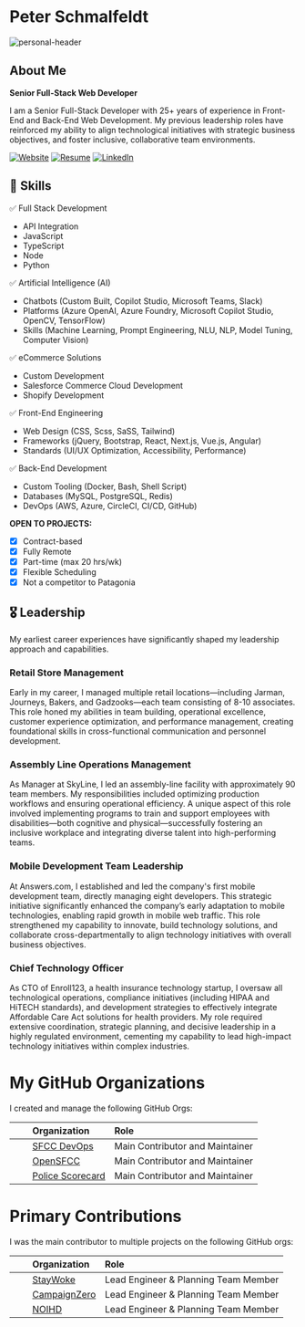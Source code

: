 # Peter Schmalfeldt

![personal-header](https://github.com/user-attachments/assets/8046671b-4064-487f-b01b-a79319cf33a4)

## About Me

**Senior Full-Stack Web Developer**

I am a Senior Full-Stack Developer with 25+ years of experience in Front-End and Back-End Web Development. My previous leadership roles have reinforced my ability to align technological initiatives with strategic business objectives, and foster inclusive, collaborative team environments.

[![Website](https://img.shields.io/badge/Website-169BD7.svg?logo=samsclub&logoColor=white&style=for-the-badge "Website")](https://peterschmalfeldt.com) [![Resume](https://img.shields.io/badge/Resume-169BD7.svg?logo=googledocs&logoColor=white&style=for-the-badge "Resume")](https://resume.peterschmalfeldt.com) [![LinkedIn](https://img.shields.io/badge/LinkedIn-169BD7.svg?logo=googledocs&logoColor=white&style=for-the-badge "LinkedIn")](https://www.linkedin.com/in/peter-schmalfeldt/)

## 🌟 Skills

✅ Full Stack Development

- API Integration
- JavaScript
- TypeScript
- Node
- Python

✅ Artificial Intelligence (AI)

- Chatbots (Custom Built, Copilot Studio, Microsoft Teams, Slack)
- Platforms (Azure OpenAI, Azure Foundry, Microsoft Copilot Studio, OpenCV, TensorFlow)
- Skills (Machine Learning, Prompt Engineering, NLU, NLP, Model Tuning, Computer Vision)

✅ eCommerce Solutions

- Custom Development
- Salesforce Commerce Cloud Development
- Shopify Development

✅ Front-End Engineering

- Web Design (CSS, Scss, SaSS, Tailwind)
- Frameworks (jQuery, Bootstrap, React, Next.js, Vue.js, Angular)
- Standards (UI/UX Optimization, Accessibility, Performance)

✅ Back-End Development

- Custom Tooling (Docker, Bash, Shell Script)
- Databases (MySQL, PostgreSQL, Redis)
- DevOps (AWS, Azure, CircleCI, CI/CD, GitHub)

**OPEN TO PROJECTS:**

- [X] Contract-based
- [X] Fully Remote
- [X] Part-time (max 20 hrs/wk)
- [X] Flexible Scheduling
- [X] Not a competitor to Patagonia

## 🎖️ Leadership

My earliest career experiences have significantly shaped my leadership approach and capabilities.

### Retail Store Management

Early in my career, I managed multiple retail locations—including Jarman, Journeys, Bakers, and Gadzooks—each team consisting of 8-10 associates. This role honed my abilities in team building, operational excellence, customer experience optimization, and performance management, creating foundational skills in cross-functional communication and personnel development.

### Assembly Line Operations Management

As Manager at SkyLine, I led an assembly-line facility with approximately 90 team members. My responsibilities included optimizing production workflows and ensuring operational efficiency. A unique aspect of this role involved implementing programs to train and support employees with disabilities—both cognitive and physical—successfully fostering an inclusive workplace and integrating diverse talent into high-performing teams.

### Mobile Development Team Leadership

At Answers.com, I established and led the company's first mobile development team, directly managing eight developers. This strategic initiative significantly enhanced the company’s early adaptation to mobile technologies, enabling rapid growth in mobile web traffic. This role strengthened my capability to innovate, build technology solutions, and collaborate cross-departmentally to align technology initiatives with overall business objectives.

### Chief Technology Officer

As CTO of Enroll123, a health insurance technology startup, I oversaw all technological operations, compliance initiatives (including HIPAA and HiTECH standards), and development strategies to effectively integrate Affordable Care Act solutions for health providers. My role required extensive coordination, strategic planning, and decisive leadership in a highly regulated environment, cementing my capability to lead high-impact technology initiatives within complex industries.

My GitHub Organizations
===

I created and manage the following GitHub Orgs:

|  | Organization | Role |
| :-: | :-- | :-- |
| <img src="https://avatars.githubusercontent.com/u/106190714?s=64&v=4" height="16" width="16"> | [SFCC DevOps](https://github.com/sfccdevops) | Main Contributor and Maintainer |
| <img src="https://avatars.githubusercontent.com/u/151680118?s=64&v=4" height="16" width="16"> | [OpenSFCC](https://github.com/openscc) | Main Contributor and Maintainer |
| <img src="https://avatars.githubusercontent.com/u/93822465?s=64&v=4" height="16" width="16"> | [Police Scorecard](https://github.com/policescorecard) | Main Contributor and Maintainer |


Primary Contributions
===

I was the main contributor to multiple projects on the following GitHub orgs:

|  | Organization | Role |
| :-: | :-- | :-- |
| <img src="https://avatars2.githubusercontent.com/u/22258464?s=64&v=4" height="16" width="16"> | [StayWoke](https://github.com/staywoke) | Lead Engineer & Planning Team Member |
| <img src="https://avatars1.githubusercontent.com/u/19274654?s=64&v=4" height="16" width="16"> | [CampaignZero](https://github.com/campaignzero) | Lead Engineer & Planning Team Member |
| <img src="https://avatars.githubusercontent.com/u/10136042?s=64&v=4" height="16" width="16"> | [NOIHD](https://github.com/noihd) | Lead Engineer & Planning Team Member |
